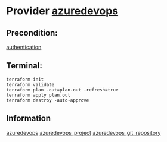 # Provider [azuredevops](https://registry.terraform.io/providers/microsoft/azuredevops/latest/docs)

## Precondition:
[authentication](https://registry.terraform.io/providers/microsoft/azuredevops/latest/docs/guides/authenticating_using_the_personal_access_token)

## Terminal:
```
terraform init
terraform validate
terraform plan -out=plan.out -refresh=true
terraform apply plan.out
terraform destroy -auto-approve
```

## Information
[azuredevops](https://registry.terraform.io/providers/microsoft/azuredevops/latest)
[azuredevops_project](https://registry.terraform.io/providers/microsoft/azuredevops/latest/docs/resources/project)
[azuredevops_git_repository](https://registry.terraform.io/providers/microsoft/azuredevops/latest/docs/resources/git_repository)